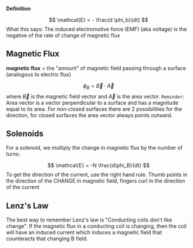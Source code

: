 
**Definition**

$$
\mathcal{E} = - \frac{d \phi_b}{dt}
$$
What this says: The induced electromotive force (EMF) (aka voltage) is the negative of the rate of change of magnetic flux


## Magnetic Flux

**magnetic flux** = the "amount" of magnetic field passing through a surface (analogous to electric flux)

$$
\phi_B = \vec{B} \cdot \vec{A}
$$
where $\vec{B}$ is the magnetic field vector and  $\vec{A}$ is the area vector. 
`Reminder`: Area vector is a vector perpendicular to a surface and has a magnitude equal to its area. For non-closed surfaces there are 2 possibilities for the direction, for closed surfaces the area vector always points outward.

## Solenoids

For a solenoid, we multiply the change in magnetic flux by the number of turns:


$$
\mathcal{E} = -N \frac{d\phi_B}{dt}
$$
To get the direction of the current, use the right hand rule. Thumb points in the direction of the CHANGE in magnetic field, fingers curl in the direction of the current



## Lenz's Law

The best way to remember Lenz's law is "Conducting coils don't like change". If the magnetic flux in a conducting coil is changing, then the coil will have an induced current which induces a magnetic field that counteracts that changing B field.